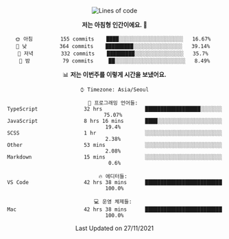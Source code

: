 <div align='center'>
 
<!--START_SECTION:waka-->
![Lines of code](https://img.shields.io/badge/%EC%A0%80%EB%8A%94%20%EC%97%AC%ED%83%9C%EA%B9%8C%EC%A7%80%20-63292%20%EC%A4%84%EC%9D%98%20%EC%BD%94%EB%93%9C%EB%A5%BC%20%EC%9E%91%EC%84%B1%ED%96%88%EC%96%B4%EC%9A%94.-blue)

**저는 아침형 인간이에요. 🐤** 

```text
🌞 아침         155 commits    ████░░░░░░░░░░░░░░░░░░░░░   16.67% 
🌆 낮　         364 commits    █████████░░░░░░░░░░░░░░░░   39.14% 
🌃 저녁         332 commits    █████████░░░░░░░░░░░░░░░░   35.7% 
🌙 밤　         79 commits     ██░░░░░░░░░░░░░░░░░░░░░░░   8.49%

```


📊 **저는 이번주를 이렇게 시간을 보냈어요.** 

```text
⌚︎ Timezone: Asia/Seoul

💬 프로그래밍 언어들: 
TypeScript               32 hrs              ██████████████████░░░░░░░   75.07% 
JavaScript               8 hrs 16 mins       ████░░░░░░░░░░░░░░░░░░░░░   19.4% 
SCSS                     1 hr                ░░░░░░░░░░░░░░░░░░░░░░░░░   2.38% 
Other                    53 mins             ░░░░░░░░░░░░░░░░░░░░░░░░░   2.08% 
Markdown                 15 mins             ░░░░░░░░░░░░░░░░░░░░░░░░░   0.6%

🔥 에디터들: 
VS Code                  42 hrs 38 mins      █████████████████████████   100.0%

💻 운영 체제들: 
Mac                      42 hrs 38 mins      █████████████████████████   100.0%

```


 Last Updated on 27/11/2021
<!--END_SECTION:waka-->
 </div>
<!---
Emewjin/Emewjin is a ✨ special ✨ repository because its `README.md` (this file) appears on your GitHub profile.
You can click the Preview link to take a look at your changes.
--->

